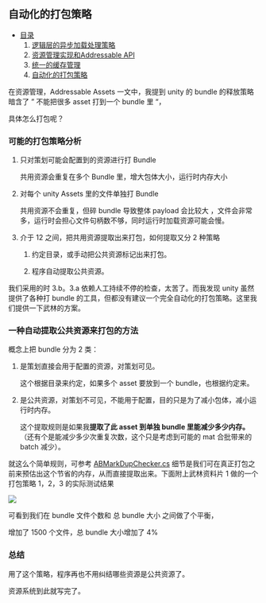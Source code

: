 ## 自动化的打包策略

* [目录](/index.md)
    1. [逻辑层的异步加载处理策略](/usage.md)
    2. [资源管理实现和Addressable API](/impl.md)
    3. [统一的缓存管理](/pool.md)
    4. [自动化的打包策略](/pack.md)
    

在资源管理，Addressable Assets 一文中，我提到 unity 的 bundle 的释放策略暗含了   ” 不能把很多 asset 打到一个 bundle 里 “，

具体怎么打包呢？

### 可能的打包策略分析

1. 只对策划可能会配置到的资源进行打 Bundle
    
    共用资源会重复在多个 Bundle 里，增大包体大小，运行时内存大小  
    
2. 对每个 unity Assets 里的文件单独打 Bundle
    
    共用资源不会重复，但碎 bundle 导致整体 payload 会比较大 ，文件会非常多，运行时会担心文件句柄数不够，同时运行时加载资源可能会慢。
    
3. 介于 12 之间，把共用资源提取出来打包，如何提取又分 2 种策略
    

    1. 约定目录，或手动把公共资源标记出来打包。
        
    2. 程序自动提取公共资源。
    

我们采用的时 3.b。3.a 依赖人工持续不停的检查，太苦了。而我发现 unity 虽然提供了各种打 bundle 的工具，但都没有建议一个完全自动化的打包策略。这里我们提供一下武林的方案。

### 一种自动提取公共资源来打包的方法

概念上把 bundle 分为 2 类：

1.  是策划直接会用于配置的资源，对策划可见。
    
    这个根据目录来约定，如果多个 asset 要放到一个 bundle，也根据约定来。
    
2.  是公共资源，对策划不可见，不能用于配置，目的只是为了减小包体，减小运行时内存。
    
    这个提取规则是如果我**提取了此 asset 到单独 bundle 里能减少多少内存。**（还有个是能减少多少次重复次数，这个只是考虑到可能的 mat 合批带来的 batch 减少）。
    

就这么个简单规则，可参考  [ABMarkDupChecker.cs](https://github.com/stallboy/unityres/blob/master/res/ABMarkDupChecker.cs) 
细节是我们可在真正打包之前来预估出这个节省的内存，从而直接提取出来。下面附上武林资料片 1 做的一个打包策略 1，2，3 的实际测试结果

![](/pack.png)

可看到我们在 bundle 文件个数和 总 bundle 大小 之间做了个平衡，

增加了 1500 个文件，总 bundle 大小增加了 4%

### 总结

用了这个策略，程序再也不用纠结哪些资源是公共资源了。

资源系统到此就写完了。
